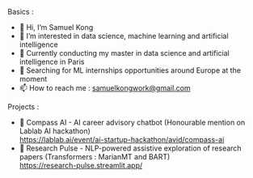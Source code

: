 Basics : 
- 👋 Hi, I’m Samuel Kong
- 👀 I’m interested in data science, machine learning and artificial intelligence
- 🌱 Currently conducting my master in data science and artificial intelligence in Paris
- 💼 Searching for ML internships opportunities around Europe at the moment
- 📫 How to reach me : samuelkongwork@gmail.com


Projects :
- 💬 Compass AI - AI career advisory chatbot (Honourable mention on Lablab AI hackathon)<br />
https://lablab.ai/event/ai-startup-hackathon/avid/compass-ai
- 🔎 Research Pulse - NLP-powered assistive exploration of research papers (Transformers : MarianMT and BART)<br />
https://research-pulse.streamlit.app/

<!---
smlkg/smlkg is a ✨ special ✨ repository because its `README.md` (this file) appears on your GitHub profile.
You can click the Preview link to take a look at your changes.
--->
